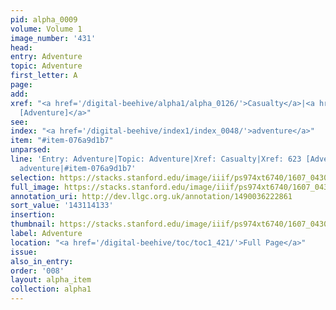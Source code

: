 ```yaml
---
pid: alpha_0009
volume: Volume 1
image_number: '431'
head:
entry: Adventure
topic: Adventure
first_letter: A
page:
add:
xref: "<a href='/digital-beehive/alpha1/alpha_0126/'>Casualty</a>|<a href='/digital-beehive/num3/num_0840/'>623
  [Adventure]</a>"
see:
index: "<a href='/digital-beehive/index1/index_0048/'>adventure</a>"
item: "#item-076a9d1b7"
unparsed:
line: 'Entry: Adventure|Topic: Adventure|Xref: Casualty|Xref: 623 [Adventure]|Index:
  adventure|#item-076a9d1b7'
selection: https://stacks.stanford.edu/image/iiif/ps974xt6740/1607_0430/357,4133,3048,401/full/0/default.jpg
full_image: https://stacks.stanford.edu/image/iiif/ps974xt6740/1607_0430/full/full/0/default.jpg
annotation_uri: http://dev.llgc.org.uk/annotation/1490036222861
sort_value: '143114133'
insertion:
thumbnail: https://stacks.stanford.edu/image/iiif/ps974xt6740/1607_0430/357,4133,600,180/250,/0/default.jpg
label: Adventure
location: "<a href='/digital-beehive/toc/toc1_421/'>Full Page</a>"
issue:
also_in_entry:
order: '008'
layout: alpha_item
collection: alpha1
---
```

